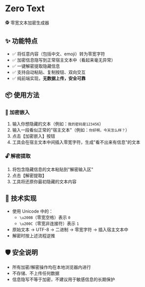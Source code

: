 # Zero Text

🕵️ 零宽文本加密生成器

## ✨ 功能特点

- ✅ 将任意内容（包括中文、emoji）转为零宽字符
- ✅ 加密信息隐写到正常宿主文本中（看起来毫无异常）
- ✅ 一键解密提取隐藏信息
- ✅ 支持自动粘贴、复制按钮、双向交互
- ✅ 纯前端实现，**无数据上传，安全可靠**

## 📦 使用方法

### 🔐 加密嵌入

1. 输入你想隐藏的文本（例如：`我的密码是123456`）
2. 输入一段看似正常的"宿主文本"（例如：`你好啊，今天怎么样？`）
3. 点击【加密嵌入】按钮
4. 工具会在宿主文本中间插入零宽字符，生成"看不出来有信息"的文本

### 🔓 解密提取

1. 将包含隐藏信息的文本粘贴到"解密输入区"
2. 点击【解密提取】
3. 工具将还原你最初隐藏的文本内容

## 🧠 技术实现

- 使用 Unicode 中的：
  - `\u200B`（零宽空格）表示 `0`
  - `\u200C`（零宽非连接符）表示 `1`
- 原始文本 → UTF-8 → 二进制 → 零宽字符 → 插入宿主文本中
- 解密时按上述流程逆推

## 🛡️ 安全说明

- 所有加密/解密操作均在本地浏览器内进行
- 不存储、不上传任何数据
- 信息隐写不等于加密，不建议用于敏感信息的长期保护
